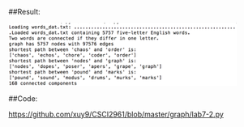 ##Result:

<img src = "https://github.com/xuy9/CSCI2961/blob/master/graph/lab7.png" width="450px">

##Code:

<https://github.com/xuy9/CSCI2961/blob/master/graph/lab7-2.py>
